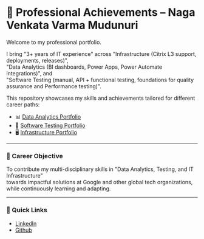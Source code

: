 # 🌟 Professional Achievements – Naga Venkata Varma Mudunuri

Welcome to my professional portfolio.  

I bring "3+ years of IT experience" across "Infrastructure (Citrix L3 support, deployments, releases)",  
"Data Analytics (BI dashboards, Power Apps, Power Automate integrations)", and  
"Software Testing (manual, API + functional testing, foundations for quality assurance and Performance testing)".  

This repository showcases my skills and achievements tailored for different career paths:  

- 📊 [Data Analytics Portfolio](https://github.com/mnvvarma/Naga-Venkata-Varma_Mudunuri.Github.io/blob/main/professional_Achievements/data_analytics/Resume.md)  
- 🧪 [Software Testing Portfolio](https://github.com/mnvvarma/Naga-Venkata-Varma_Mudunuri.Github.io/blob/main/professional_Achievements/software-testing/Resume.md)  
- 🖥 [Infrastructure Portfolio](https://github.com/mnvvarma/Naga-Venkata-Varma_Mudunuri.Github.io/blob/main/professional_Achievements/it_support/Resume.md)  

---

### 🚀 Career Objective
To contribute my multi-disciplinary skills in "Data Analytics, Testing, and IT Infrastructure"  
towards impactful solutions at Google and other global tech organizations,  
while continuously learning and adapting.  

---

### 🔗 Quick Links
-  [LinkedIn](https://www.linkedin.com/in/naga-venkata-varma-mudunuri-5547a216a/)  
- [Github](https://github.com/mnvvarma/Naga-Venkata-Varma_Mudunuri.Github.io/README.md)  
